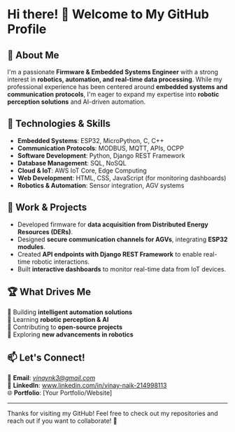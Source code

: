 # Hi there! 👋 Welcome to My GitHub Profile

## 🚀 About Me

I'm a passionate **Firmware & Embedded Systems Engineer** with a strong interest in **robotics, automation, and real-time data processing**. While my professional experience has been centered around **embedded systems and communication protocols**, I'm eager to expand my expertise into **robotic perception solutions** and AI-driven automation.

## 🔧 Technologies & Skills

- **Embedded Systems**: ESP32, MicroPython, C, C++
- **Communication Protocols**: MODBUS, MQTT, APIs, OCPP
- **Software Development**: Python, Django REST Framework
- **Database Management**: SQL, NoSQL
- **Cloud & IoT**: AWS IoT Core, Edge Computing
- **Web Development**: HTML, CSS, JavaScript (for monitoring dashboards)
- **Robotics & Automation**: Sensor integration, AGV systems

## 📌 Work & Projects

- Developed firmware for **data acquisition from Distributed Energy Resources (DERs)**.
- Designed **secure communication channels for AGVs**, integrating **ESP32 modules**.
- Created **API endpoints with Django REST Framework** to enable real-time robotic interactions.
- Built **interactive dashboards** to monitor real-time data from IoT devices.

## 🏆 What Drives Me

🔹 Building **intelligent automation solutions** <br>
🔹 Learning **robotic perception & AI** <br>
🔹 Contributing to **open-source projects** <br>
🔹 Exploring **new advancements in robotics** <br>

## 📫 Let's Connect!

📧 **Email**: *vinaynk3@gmail.com*  
💼 **LinkedIn**: www.linkedin.com/in/vinay-naik-214998113  
🌐 **Portfolio**: [Your Portfolio/Website]  

---

Thanks for visiting my GitHub! Feel free to check out my repositories and reach out if you want to collaborate! 🚀


